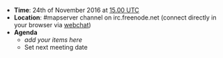 * **Time**: 24th of November 2016 at [15.00 UTC](http://www.timeanddate.com/worldclock/fixedtime.html?year=2016&month=11&day=24&hour=15&min=0&sec=0%2016.00UTC)
* **Location**: #mapserver channel on irc.freenode.net (connect directly in your browser via [webchat](https://webchat.freenode.net/?channels=mapserver))
* **Agenda**
    * *add your items here*
    * Set next meeting date